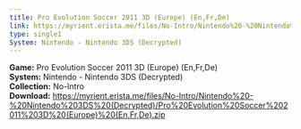 ```yaml
---
title: Pro Evolution Soccer 2011 3D (Europe) (En,Fr,De)
link: https://myrient.erista.me/files/No-Intro/Nintendo%20-%20Nintendo%203DS%20(Decrypted)/Pro%20Evolution%20Soccer%202011%203D%20(Europe)%20(En,Fr,De).zip
type: single1
System: Nintendo - Nintendo 3DS (Decrypted)
---
```

<b>Game:</b> Pro Evolution Soccer 2011 3D (Europe) (En,Fr,De)<br>
<b>System:</b> Nintendo - Nintendo 3DS (Decrypted)<br>
<b>Collection:</b> No-Intro<br>
<b>Download:</b> https://myrient.erista.me/files/No-Intro/Nintendo%20-%20Nintendo%203DS%20(Decrypted)/Pro%20Evolution%20Soccer%202011%203D%20(Europe)%20(En,Fr,De).zip